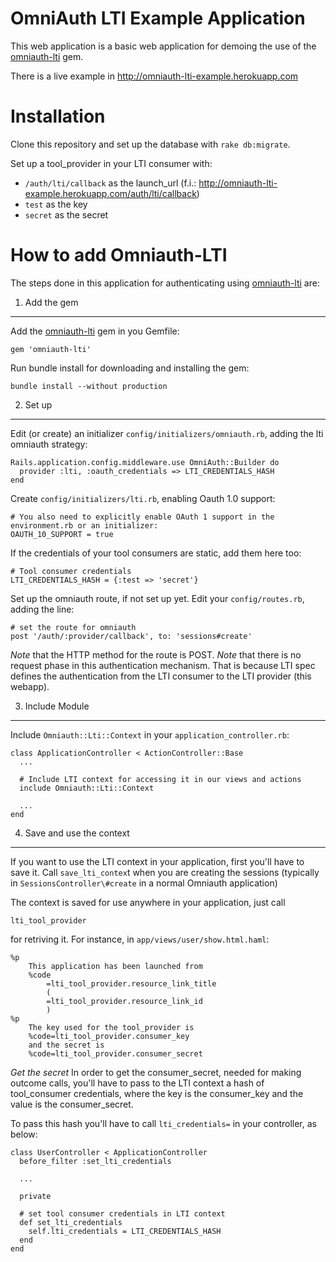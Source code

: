 OmniAuth LTI Example Application
================================

This web application is a basic web application for demoing the use of the [omniauth-lti][] gem. 

There is a live example in http://omniauth-lti-example.herokuapp.com

Installation
============

Clone this repository and set up the database with `rake db:migrate`.

Set up a tool\_provider in your LTI consumer with:

* `/auth/lti/callback` as the launch_url (f.i.: http://omniauth-lti-example.herokuapp.com/auth/lti/callback)
* `test` as the key
* `secret` as the secret

How to add Omniauth-LTI
=======================

The steps done in this application for authenticating using [omniauth-lti][] are:

1. Add the gem
--------------

Add the [omniauth-lti][] gem in you Gemfile:

	gem 'omniauth-lti'
	
Run bundle install for downloading and installing the gem:

	bundle install --without production
	
2. Set up
---------

Edit (or create) an initializer `config/initializers/omniauth.rb`, adding the lti omniauth strategy:

	Rails.application.config.middleware.use OmniAuth::Builder do
	  provider :lti, :oauth_credentials => LTI_CREDENTIALS_HASH
	end
	
Create `config/initializers/lti.rb`, enabling Oauth 1.0 support:

	# You also need to explicitly enable OAuth 1 support in the environment.rb or an initializer:
	OAUTH_10_SUPPORT = true
	
If the credentials of your tool consumers are static, add them here too:

	# Tool consumer credentials
	LTI_CREDENTIALS_HASH = {:test => 'secret'}

Set up the omniauth route, if not set up yet. Edit your `config/routes.rb`, adding the line:
	
	# set the route for omniauth
	post '/auth/:provider/callback', to: 'sessions#create'
	
*Note* that the HTTP method for the route is POST.
*Note* that there is no request phase in this authentication mechanism. That is because LTI spec defines the 
authentication from the LTI consumer to the LTI provider (this webapp).

3. Include Module
-----------------

Include `Omniauth::Lti::Context` in your `application_controller.rb`:

	class ApplicationController < ActionController::Base
	  ...

	  # Include LTI context for accessing it in our views and actions
	  include Omniauth::Lti::Context

	  ...
	end

4. Save and use the context
---------------------------

If you want to use the LTI context in your application, first you'll have to save it. 
Call `save_lti_contex`t when you are creating the sessions (typically in `SessionsController\#create` in a normal Omniauth application)

The context is saved for use anywhere in your application, just call

	lti_tool_provider
	
for retriving it. For instance, in `app/views/user/show.html.haml`:

	%p
		This application has been launched from 
		%code
			=lti_tool_provider.resource_link_title
			(
			=lti_tool_provider.resource_link_id
			)
	%p
		The key used for the tool_provider is
		%code=lti_tool_provider.consumer_key
		and the secret is
		%code=lti_tool_provider.consumer_secret	

*Get the secret* In order to get the consumer\_secret, needed for making outcome calls, you'll have to pass 
to the LTI context a hash of tool\_consumer credentials, where the key is the consumer\_key and the value is the consumer\_secret.

To pass this hash you'll have to call `lti_credentials=` in your controller, as below:

	class UserController < ApplicationController
	  before_filter :set_lti_credentials
  
      ... 

	  private 
  
	  # set tool consumer credentials in LTI context
	  def set_lti_credentials
	    self.lti_credentials = LTI_CREDENTIALS_HASH
	  end
	end


[omniauth-lti]: https://github.com/xaviaracil/omniauth-lti